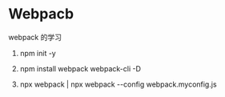 # Webpacb

webpack 的学习

1. npm init -y

2. npm install webpack webpack-cli -D

3. npx webpack | npx webpack --config webpack.myconfig.js